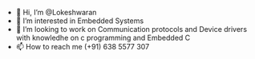 - 👋 Hi, I’m @Lokeshwaran
- 👀 I’m interested in Embedded Systems
- 💞️ I’m looking to work on Communication protocols and Device drivers with knowledhe on c programming and Embedded C
- 📫 How to reach me (+91) 638 5577 307

<!---
LokeSrini/LokeSrini is a ✨ special ✨ repository because its `README.md` (this file) appears on your GitHub profile.
You can click the Preview link to take a look at your changes.
--->
